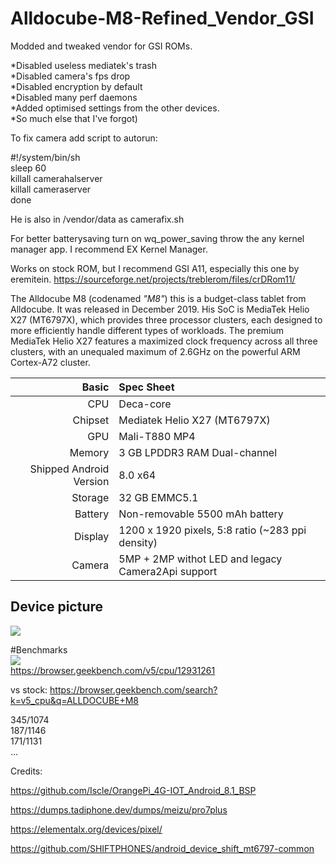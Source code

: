 # Alldocube-M8-Refined_Vendor_GSI
Modded and tweaked vendor for GSI ROMs.

*Disabled useless mediatek's trash   
*Disabled camera's fps drop   
*Disabled encryption by default   
*Disabled many perf daemons   
*Added optimised settings from the other devices.    
*So much else that I've forgot)   

To fix camera add script to autorun: 


#!/system/bin/sh   
sleep 60    
killall camerahalserver   
killall cameraserver   
done    

He is also in /vendor/data as camerafix.sh

For better batterysaving turn on wq_power_saving throw the any kernel manager app. I recommend EX Kernel Manager.
    
Works on stock ROM, but I recommend GSI A11, especially this one by eremitein.
https://sourceforge.net/projects/treblerom/files/crDRom11/

The Alldocube M8 (codenamed _"M8"_) this is a budget-class tablet from Alldocube.
It was released in December 2019. His SoC is MediaTek Helio X27 (MT6797X), which provides three processor clusters, each designed to more efficiently handle different types of workloads. The premium MediaTek Helio X27 features a maximized clock frequency across all three clusters, with an unequaled maximum of 2.6GHz on the powerful ARM Cortex-A72 cluster.


| Basic                   | Spec Sheet                                                                                                                     |
| -----------------------:|:------------------------------------------------------------------------------------------------------------------------------ |
| CPU                     | Deca-core                                                                                                                      |
| Chipset                 | Mediatek Helio X27 (MT6797X)                                                                                                   |
| GPU                     | Mali-T880 MP4                                                                                                                  |
| Memory                  | 3 GB LPDDR3 RAM Dual-channel                                                                                                   |
| Shipped Android Version | 8.0 x64                                                                                                                        |
| Storage                 | 32 GB EMMC5.1                                                                                                                  |
| Battery                 | Non-removable 5500 mAh battery                                                                                                 |
| Display                 | 1200 x 1920 pixels, 5:8 ratio (~283 ppi density)                                                                               |
| Camera                  | 5MP + 2MP withot LED and legacy Camera2Api support                                                                             | 

## Device picture
<img src="https://github.com/LordArrin/different_trash/blob/fc37bd7d1ec60dcd12391efbf78bfbe168598464/alldocube-m8-fill.jpg"/>

#Benchmarks    
<img src="https://github.com/LordArrin/different_trash/blob/main/viber_2022-02-22_09-02-03-278-lines-scale-0_50x-gigapixel.jpg"/>    
https://browser.geekbench.com/v5/cpu/12931261

vs stock: https://browser.geekbench.com/search?k=v5_cpu&q=ALLDOCUBE+M8 

345/1074   
187/1146   
171/1131   
...  

Credits: 

https://github.com/Iscle/OrangePi_4G-IOT_Android_8.1_BSP

https://dumps.tadiphone.dev/dumps/meizu/pro7plus
         
https://elementalx.org/devices/pixel/

https://github.com/SHIFTPHONES/android_device_shift_mt6797-common
